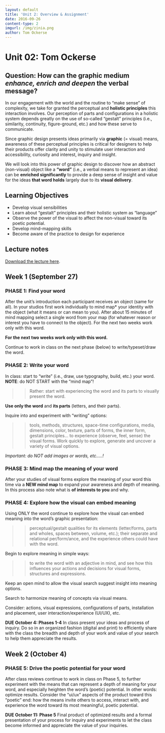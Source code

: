 ```yaml
---
layout: default
title: 'Unit 2: Overview & Assignment'
date: 2016-09-26
content-type: 2
imgurl: /img/zinia.png
author: Tom Ockerse
---
```


# Unit 02: Tom Ockerse


## Question: How can the graphic medium *enhance, enrich and deepen* the verbal message?

In our engagement with the world and the routine to “make sense” of complexity, we take for granted the perceptual and **holistic principles** this interaction involves. Our perception of parts and configurations in a holistic system depends greatly on the use of so-called “gestalt” principles (i.e., similarity, continuity, figure-ground, etc.) and how these serve to communicate.

Since graphic design presents ideas primarily via **graphic** (= visual) means, awareness of these perceptual principles is critical for designers to help their products offer clarity and unity to stimulate user interaction and accessibility, curiosity and interest, inquiry and insight.

We will look into this power of graphic design to discover how an abstract (non-visual) object like a **“word”** (i.e., a verbal means to represent an idea) can be **enriched significantly** to provide a deep sense of insight and value for the ideas **that word holds** largely due to its **visual delivery**.

## Learning Objectives

* Develop visual sensibilities
* Learn about “gestalt” principles and their holistic system as “language”
* Observe the power of the visual to affect the non-visual toward its poetic potential.
* Develop mind-mapping skills
* Become aware of the practice to design for experience

## Lecture notes

[Download the lecture here](/img/160927_DS1_Unit2_Ockerse_Lecture.pdf).




## Week 1  (September 27)

### PHASE 1: Find your word

After the unit’s introduction each participant receives an object (same for all).
In your studios first work individually to mind map* your identity with the object
(what it means or can mean to you).
After about 15 minutes of mind mapping select a single word from your map
(for whatever reason or interest you have to connect to the object).
For the next two weeks work only with this word.

**For the next two weeks work only with this word.**

Continue to work in class on the next phase (below) to write/typeset/draw the word.



### PHASE 2: Write your word  

In class: start to “write” (i.e., draw, use typography, build, etc.) your word.
**NOTE**: do NOT START with the “mind map”!
>>Rather: start with experiencing the word and its parts
to visually present the word.

**Use only the word** and **its parts** (letters, and their parts).

Inquire into and experiment with “writing” options:
>>tools, methods, structures, space-time configurations, media, dimensions,
color, texture, parts of forms, the inner form, gestalt principles…
to experience (observe, feel, sense) the visual forms.
Work quickly to explore, generate and uncover a variety of visual options.

*Important: do NOT add images or words, etc…..!*


### PHASE 3: Mind map the meaning of your word

After your studies of visual forms explore the meaning of your word
this time via a **NEW mind map** to expand your awareness and depth of meaning.
In this process also note what is **of interests to you** and why.


### PHASE 4: Explore how the visual can embed meaning

Using ONLY the word continue to explore how the visual can embed meaning into the word’s graphic presentation:

>>perceptual/gestalt qualities for its elements
(letter/forms, parts and wholes, spaces between, volume, etc.);
their separate and relational per/form/ance,
and the experience others could have with the word.

Begin to explore meaning in simple ways:

>>to write the word with an adjective in mind, and see how this influences
your actions and decisions for visual forms, structures and expressions.

Keep an open mind to allow the visual search suggest insight into meaning options.

Search to harmonize meaning of concepts via visual means.

Consider: actions, visual expressions, configurations of parts, installation and placement, user interaction/experience (UI/UX), etc.


**DUE October 4: Phases 1-4** In class present your ideas and process of inquiry. Do so in an organized fashion (digital and print) to efficiently share with the class the breadth and depth of your work and value of your search to help them appreciate the results.


## Week 2 (October 4)


### PHASE 5: Drive the poetic potential for your word

After class reviews continue to work in class on Phase 5, to further experiment with the means that can represent a depth of meaning for your word, and especially heighten the word’s (poetic) potential. In other words: optimize results. Consider the “ui/ux” aspects of the product toward this “poetic” end: how the means invite others to access, interact with, and experience the word toward its most meaningful, poetic potential.

**DUE October 11: Phase 5** Final product of optimized results and a formal presentation of your process for inquiry and experiments to let the class become informed and appreciate the value of your inquiries.
